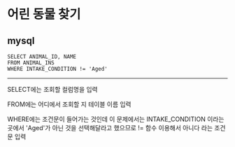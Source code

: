# 어린 동물 찾기
## mysql

```mysql
SELECT ANIMAL_ID, NAME
FROM ANIMAL_INS
WHERE INTAKE_CONDITION != 'Aged'
```
___
SELECT에는 조회할 컬럼명을 입력

FROM에는 어디에서 조회할 지 테이블 이름 입력

WHERE에는 조건문이 들어가는 것인데 이 문제에서는 INTAKE_CONDITION 이라는 곳에서 'Aged'가 아닌 것을 선택해달라고 했으므로
!= 함수 이용해서 아니다 라는 조건문 입력